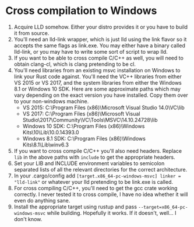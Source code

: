 # Cross compilation to Windows

1. Acquire LLD somehow. Either your distro provides it or you have to build it from source.
2. You'll need an lld-link wrapper, which is just lld using the link flavor so it accepts the same flags as link.exe. You may either have a binary called lld-link, or you may have to write some sort of script to wrap lld.
3. If you want to be able to cross compile C/C++ as well, you will need to obtain clang-cl, which is clang pretending to be cl.
4. You'll need libraries from an existing msvc installation on Windows to link your Rust code against. You'll need the VC++ libraries from either VS 2015 or VS 2017, and the system libraries from either the Windows 8.1 or Windows 10 SDK. Here are some approximate paths which may vary depending on the exact version you have installed. Copy them over to your non-windows machine.
    * VS 2015: C:\Program Files (x86)\Microsoft Visual Studio 14.0\VC\lib
    * VS 2017: C:\Program Files (x86)\Microsoft Visual Studio\2017\Community\VC\Tools\MSVC\14.10.24728\lib
    * Windows 10 SDK: C:\Program Files (x86)\Windows Kits\10\Lib\10.0.14393.0
    * Windows 8.1 SDK: C:\Program Files (x86)\Windows Kits\8.1\Lib\winv6.3
5. If you want to cross compile C/C++ you'll also need headers. Replace `lib` in the above paths with `include` to get the appropriate headers.
6. Set your LIB and INCLUDE environment variables to semicolon separated lists of all the relevant directories for the correct architecture.
7. In your .cargo/config add `[target.x86_64-pc-windows-msvc] linker = "lld-link"` or whatever your lld pretending to be link.exe is called.
8. For cross compiling C/C++, you'll need to get the gcc crate working correctly. I never tested it to cross compile, I have no idea whether it will even do anything sane.
9. Install the appropriate target using rustup and pass `--target=x86_64-pc-windows-msvc` while building. Hopefully it works. If it doesn't, well... I don't know.
